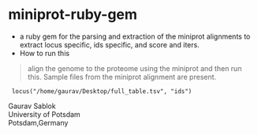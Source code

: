 # miniprot-ruby-gem

- a ruby gem for the parsing and extraction of the miniprot alignments to extract locus specific, ids specific, and score and iters.
- How to run this 

> align the genome to the proteome using the miniprot and then run this. Sample files from the miniprot alignment are present. 

```
 locus("/home/gaurav/Desktop/full_table.tsv", "ids")
```
Gaurav Sablok \
University of Potsdam \
Potsdam,Germany
